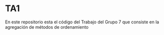 # TA1
En este repositorio esta el código del Trabajo del Grupo 7 que consiste en la agregación de métodos de ordenamiento
